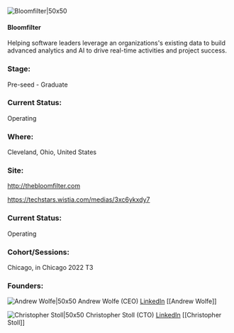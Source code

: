 

![Bloomfilter|50x50](https://apimg.techstars.com/connect/images/image_files/634b0cb58653196e3d3b608c/original/bloomfilter.jpeg)

#### Bloomfilter
Helping software leaders leverage an organizations's existing data to build advanced analytics and AI to drive real-time activities and project success.

### Stage: 
Pre-seed - Graduate 

### Current Status: 
Operating

### Where:
Cleveland, Ohio, United States

### Site:
http://thebloomfilter.com

https://techstars.wistia.com/medias/3xc6ykxdy7



### Current Status: 
Operating

### Cohort/Sessions: 
Chicago, in Chicago 2022 T3

### Founders: 

![Andrew Wolfe|50x50](https://www.f6s.com/static-resource/images/profile-placeholder-user.jpg) Andrew Wolfe (CEO) [LinkedIn](https://linkedin.com/in/andrew-wolfe-5a127034) [[Andrew Wolfe]]

![Christopher Stoll|50x50](https://www.f6s.com/content-resource/profiles/3071146_th2.jpg) Christopher Stoll (CTO) [LinkedIn](https://linkedin.com/in/christopherstoll) [[Christopher Stoll]]


